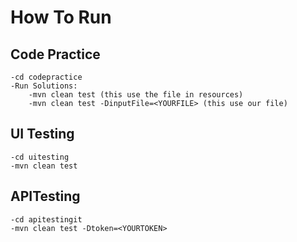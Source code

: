 # How To Run

## Code Practice
```
-cd codepractice
-Run Solutions:
	-mvn clean test (this use the file in resources)
	-mvn clean test -DinputFile=<YOURFILE> (this use our file)
```

## UI Testing
```
-cd uitesting
-mvn clean test
```

## APITesting
```
-cd apitestingit
-mvn clean test -Dtoken=<YOURTOKEN>
```
